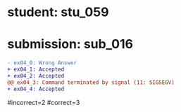 # student: stu_059
# submission: sub_016

```diff
- ex04_0: Wrong Answer
+ ex04_1: Accepted
+ ex04_2: Accepted
@@ ex04_3: Command terminated by signal (11: SIGSEGV)
+ ex04_4: Accepted
```
#incorrect=2
#correct=3
